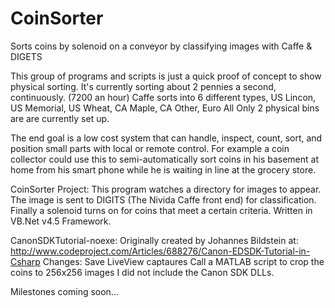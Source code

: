 # CoinSorter
Sorts coins by solenoid on a conveyor by classifying images with Caffe &amp; DIGETS

This group of programs and scripts is just a quick proof of concept to show physical sorting. 
It's currently sorting about 2 pennies a second, continuously. (7200 an hour) 
Caffe sorts into 6 different types, US Lincon, US Memorial, US Wheat, CA Maple, CA Other, Euro All
Only 2 physical bins are are currently set up. 

The end goal is a low cost system that can
	handle, inspect, count, sort, and position small parts 
	with local or remote control.
For example a coin collector could use this to
	semi-automatically sort coins in his basement at home 
	from his smart phone while he is waiting in line at the grocery store.

CoinSorter Project:
This program watches a directory for images to appear. 
The image is sent to DIGITS (The Nivida Caffe front end) for classification.
Finally a solenoid turns on for coins that meet a certain criteria.
Written in VB.Net v4.5 Framework. 

CanonSDKTutorial-noexe:
Originally created by Johannes Bildstein at:
http://www.codeproject.com/Articles/688276/Canon-EDSDK-Tutorial-in-Csharp
Changes:
Save LiveView captaures 
Call a MATLAB script to crop the coins to 256x256 images
I did not include the Canon SDK DLLs. 



Milestones coming soon...

